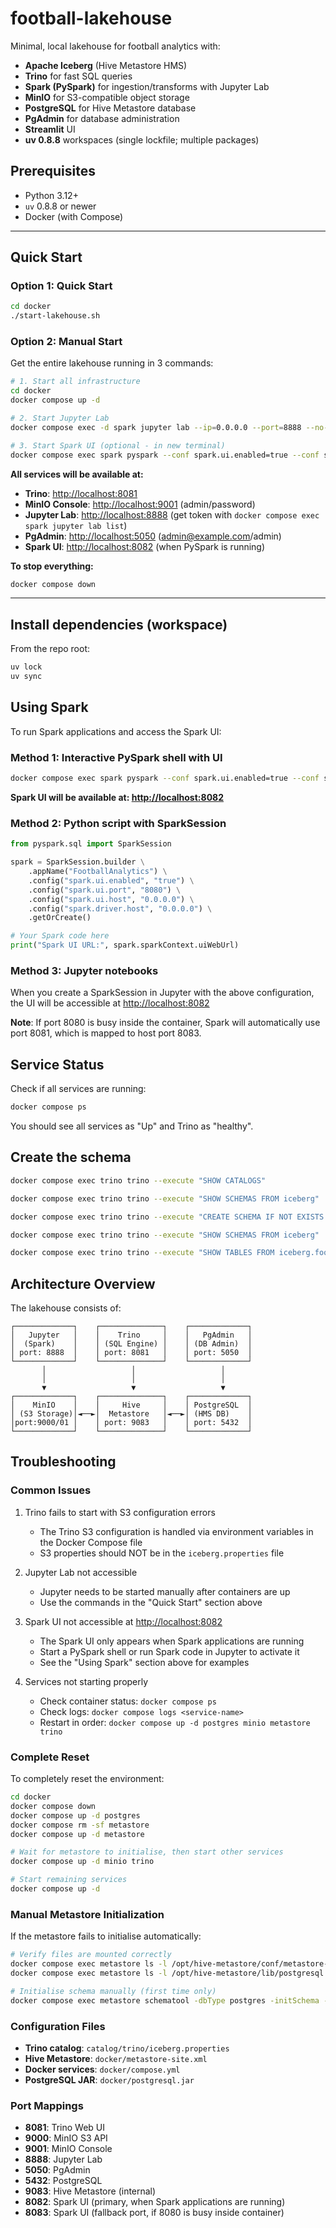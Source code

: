 # football-lakehouse

Minimal, local lakehouse for football analytics with:

- **Apache Iceberg** (Hive Metastore HMS)
- **Trino** for fast SQL queries
- **Spark (PySpark)** for ingestion/transforms with Jupyter Lab
- **MinIO** for S3-compatible object storage
- **PostgreSQL** for Hive Metastore database
- **PgAdmin** for database administration
- **Streamlit** UI
- **uv 0.8.8** workspaces (single lockfile; multiple packages)

## Prerequisites

- Python 3.12+
- `uv` 0.8.8 or newer
- Docker (with Compose)

---

## Quick Start

### Option 1: Quick Start

```bash
cd docker
./start-lakehouse.sh
```

### Option 2: Manual Start

Get the entire lakehouse running in 3 commands:

```bash
# 1. Start all infrastructure
cd docker
docker compose up -d

# 2. Start Jupyter Lab
docker compose exec -d spark jupyter lab --ip=0.0.0.0 --port=8888 --no-browser --allow-root --notebook-dir=/home/iceberg/notebooks

# 3. Start Spark UI (optional - in new terminal)
docker compose exec spark pyspark --conf spark.ui.enabled=true --conf spark.ui.port=8080 --conf spark.ui.host=0.0.0.0 --conf spark.driver.host=0.0.0.0
```

**All services will be available at:**

- **Trino**: <http://localhost:8081>
- **MinIO Console**: <http://localhost:9001> (admin/password)
- **Jupyter Lab**: <http://localhost:8888> (get token with `docker compose exec spark jupyter lab list`)
- **PgAdmin**: <http://localhost:5050> (<admin@example.com>/admin)
- **Spark UI**: <http://localhost:8082> (when PySpark is running)

**To stop everything:**

```bash
docker compose down
```

---

## Install dependencies (workspace)

From the repo root:

```bash
uv lock
uv sync
```

## Using Spark

To run Spark applications and access the Spark UI:

### **Method 1: Interactive PySpark shell with UI**

```bash
docker compose exec spark pyspark --conf spark.ui.enabled=true --conf spark.ui.port=8080 --conf spark.ui.host=0.0.0.0 --conf spark.driver.host=0.0.0.0
```

**Spark UI will be available at: <http://localhost:8082>**

### **Method 2: Python script with SparkSession**

```python
from pyspark.sql import SparkSession

spark = SparkSession.builder \
    .appName("FootballAnalytics") \
    .config("spark.ui.enabled", "true") \
    .config("spark.ui.port", "8080") \
    .config("spark.ui.host", "0.0.0.0") \
    .config("spark.driver.host", "0.0.0.0") \
    .getOrCreate()

# Your Spark code here
print("Spark UI URL:", spark.sparkContext.uiWebUrl)
```

### **Method 3: Jupyter notebooks**

When you create a SparkSession in Jupyter with the above configuration, the UI will be accessible at <http://localhost:8082>

**Note**: If port 8080 is busy inside the container, Spark will automatically use port 8081, which is mapped to host port 8083.

## Service Status

Check if all services are running:

```bash
docker compose ps
```

You should see all services as "Up" and Trino as "healthy".

## Create the schema

```bash
docker compose exec trino trino --execute "SHOW CATALOGS"

docker compose exec trino trino --execute "SHOW SCHEMAS FROM iceberg"

docker compose exec trino trino --execute "CREATE SCHEMA IF NOT EXISTS iceberg.football"

docker compose exec trino trino --execute "SHOW SCHEMAS FROM iceberg"

docker compose exec trino trino --execute "SHOW TABLES FROM iceberg.football"
```

## Architecture Overview

The lakehouse consists of:

```text
┌─────────────┐    ┌──────────────┐    ┌─────────────┐
│   Jupyter   │    │    Trino     │    │   PgAdmin   │
│  (Spark)    │    │ (SQL Engine) │    │ (DB Admin)  │
│ port: 8888  │    │ port: 8081   │    │ port: 5050  │
└─────────────┘    └──────────────┘    └─────────────┘
       │                   │                   │
       │                   │                   │
       ▼                   ▼                   ▼
┌─────────────┐    ┌──────────────┐    ┌─────────────┐
│    MinIO    │    │     Hive     │    │ PostgreSQL  │
│ (S3 Storage)│◄──►│  Metastore   │◄──►│ (HMS DB)    │
│port:9000/01 │    │ port: 9083   │    │ port: 5432  │
└─────────────┘    └──────────────┘    └─────────────┘
```

## Troubleshooting

### Common Issues

1. Trino fails to start with S3 configuration errors

    - The Trino S3 configuration is handled via environment variables in the Docker Compose file
    - S3 properties should NOT be in the `iceberg.properties` file

2. Jupyter Lab not accessible

    - Jupyter needs to be started manually after containers are up
    - Use the commands in the "Quick Start" section above

3. Spark UI not accessible at <http://localhost:8082>

    - The Spark UI only appears when Spark applications are running
    - Start a PySpark shell or run Spark code in Jupyter to activate it
    - See the "Using Spark" section above for examples

4. Services not starting properly

    - Check container status: `docker compose ps`
    - Check logs: `docker compose logs <service-name>`
    - Restart in order: `docker compose up -d postgres minio metastore trino`

### Complete Reset

To completely reset the environment:

```bash
cd docker
docker compose down
docker compose up -d postgres
docker compose rm -sf metastore
docker compose up -d metastore

# Wait for metastore to initialise, then start other services
docker compose up -d minio trino

# Start remaining services
docker compose up -d
```

### Manual Metastore Initialization

If the metastore fails to initialise automatically:

```bash
# Verify files are mounted correctly
docker compose exec metastore ls -l /opt/hive-metastore/conf/metastore-site.xml
docker compose exec metastore ls -l /opt/hive-metastore/lib/postgresql.jar

# Initialise schema manually (first time only)
docker compose exec metastore schematool -dbType postgres -initSchema --verbose
```

### Configuration Files

- **Trino catalog**: `catalog/trino/iceberg.properties`
- **Hive Metastore**: `docker/metastore-site.xml`
- **Docker services**: `docker/compose.yml`
- **PostgreSQL JAR**: `docker/postgresql.jar`

### Port Mappings

- **8081**: Trino Web UI
- **9000**: MinIO S3 API
- **9001**: MinIO Console
- **8888**: Jupyter Lab
- **5050**: PgAdmin
- **5432**: PostgreSQL
- **9083**: Hive Metastore (internal)
- **8082**: Spark UI (primary, when Spark applications are running)
- **8083**: Spark UI (fallback port, if 8080 is busy inside container)
